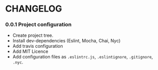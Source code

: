 # CHANGELOG

### 0.0.1 Project configuration
  - Create project tree.
  - Install dev-dependencies (Eslint, Mocha, Chai, Nyc)
  - Add travis configuration
  - Add MIT Licence
  - Add configuration files as `.eslintrc.js`, `.eslintignore`, `.gitignore`, `.nyc`.